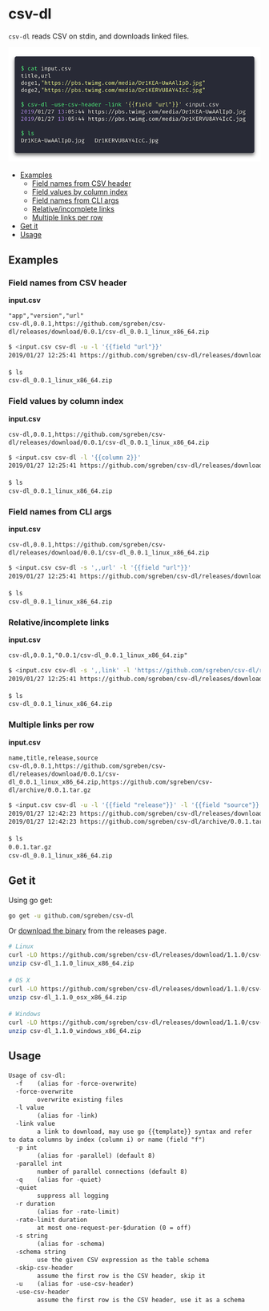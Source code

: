# csv-dl

`csv-dl` reads CSV on stdin, and downloads linked files.

![screenshot](doc/shot.png)

- [Examples](#examples)
  - [Field names from CSV header](#field-names-from-csv-header)
  - [Field values by column index](#field-values-by-column-index)
  - [Field names from CLI args](#field-names-from-cli-args)
  - [Relative/incomplete links](#relativeincomplete-links)
  - [Multiple links per row](#multiple-links-per-row)
- [Get it](#get-it)
- [Usage](#usage)

## Examples

### Field names from CSV header

**input.csv**
```csv
"app","version","url"
csv-dl,0.0.1,https://github.com/sgreben/csv-dl/releases/download/0.0.1/csv-dl_0.0.1_linux_x86_64.zip
```

```sh
$ <input.csv csv-dl -u -l '{{field "url"}}'
2019/01/27 12:25:41 https://github.com/sgreben/csv-dl/releases/download/0.0.1/csv-dl_0.0.1_linux_x86_64.zip

$ ls
csv-dl_0.0.1_linux_x86_64.zip
```

### Field values by column index

**input.csv**
```csv
csv-dl,0.0.1,https://github.com/sgreben/csv-dl/releases/download/0.0.1/csv-dl_0.0.1_linux_x86_64.zip
```

```sh
$ <input.csv csv-dl -l '{{column 2}}'
2019/01/27 12:25:41 https://github.com/sgreben/csv-dl/releases/download/0.0.1/csv-dl_0.0.1_linux_x86_64.zip

$ ls
csv-dl_0.0.1_linux_x86_64.zip
```

### Field names from CLI args

**input.csv**
```csv
csv-dl,0.0.1,https://github.com/sgreben/csv-dl/releases/download/0.0.1/csv-dl_0.0.1_linux_x86_64.zip
```

```sh
$ <input.csv csv-dl -s ',,url' -l '{{field "url"}}'
2019/01/27 12:25:41 https://github.com/sgreben/csv-dl/releases/download/0.0.1/csv-dl_0.0.1_linux_x86_64.zip

$ ls
csv-dl_0.0.1_linux_x86_64.zip
```

### Relative/incomplete links

**input.csv**
```csv
csv-dl,0.0.1,"0.0.1/csv-dl_0.0.1_linux_x86_64.zip"
```

```sh
$ <input.csv csv-dl -s ',,link' -l 'https://github.com/sgreben/csv-dl/releases/download/{{field "link"}}'
2019/01/27 12:25:41 https://github.com/sgreben/csv-dl/releases/download/0.0.1/csv-dl_0.0.1_linux_x86_64.zip

$ ls
csv-dl_0.0.1_linux_x86_64.zip
```

### Multiple links per row

**input.csv**
```csv
name,title,release,source
csv-dl,0.0.1,https://github.com/sgreben/csv-dl/releases/download/0.0.1/csv-dl_0.0.1_linux_x86_64.zip,https://github.com/sgreben/csv-dl/archive/0.0.1.tar.gz
```

```sh
$ <input.csv csv-dl -u -l '{{field "release"}}' -l '{{field "source"}}'
2019/01/27 12:42:23 https://github.com/sgreben/csv-dl/releases/download/0.0.1/csv-dl_0.0.1_linux_x86_64.zip
2019/01/27 12:42:23 https://github.com/sgreben/csv-dl/archive/0.0.1.tar.gz

$ ls
0.0.1.tar.gz
csv-dl_0.0.1_linux_x86_64.zip
```

## Get it

Using go get:

```bash
go get -u github.com/sgreben/csv-dl
```

Or [download the binary](https://github.com/sgreben/csv-dl/releases/latest) from the releases page.

```bash
# Linux
curl -LO https://github.com/sgreben/csv-dl/releases/download/1.1.0/csv-dl_1.1.0_linux_x86_64.zip
unzip csv-dl_1.1.0_linux_x86_64.zip

# OS X
curl -LO https://github.com/sgreben/csv-dl/releases/download/1.1.0/csv-dl_1.1.0_osx_x86_64.zip
unzip csv-dl_1.1.0_osx_x86_64.zip

# Windows
curl -LO https://github.com/sgreben/csv-dl/releases/download/1.1.0/csv-dl_1.1.0_windows_x86_64.zip
unzip csv-dl_1.1.0_windows_x86_64.zip
```

## Usage

```text
Usage of csv-dl:
  -f	(alias for -force-overwrite)
  -force-overwrite
    	overwrite existing files
  -l value
    	(alias for -link)
  -link value
    	a link to download, may use go {{template}} syntax and refer to data columns by index (column i) or name (field "f")
  -p int
    	(alias for -parallel) (default 8)
  -parallel int
    	number of parallel connections (default 8)
  -q	(alias for -quiet)
  -quiet
    	suppress all logging
  -r duration
    	(alias for -rate-limit)
  -rate-limit duration
    	at most one-request-per-$duration (0 = off)
  -s string
    	(alias for -schema)
  -schema string
    	use the given CSV expression as the table schema
  -skip-csv-header
    	assume the first row is the CSV header, skip it
  -u	(alias for -use-csv-header)
  -use-csv-header
    	assume the first row is the CSV header, use it as a schema
```
